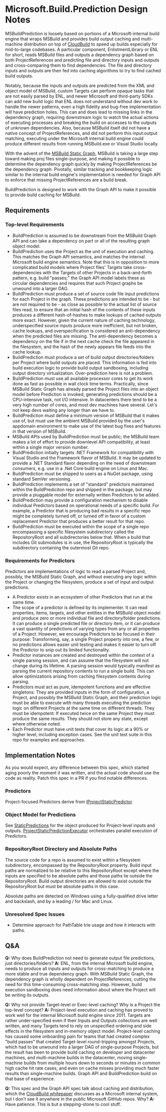 # Microsoft.Build.Prediction Design Notes
MSBuildPrediction is loosely based on portions of a Microsoft-internal build engine that wraps MSBuild and provides build output caching and multi-machine distribution on top of [CloudBuild](https://www.microsoft.com/en-us/research/publication/cloudbuild-microsofts-distributed-and-caching-build-service/) to speed up builds especially for mid-to-large codebases. A particular component, EnlistmentLibrary or ENL for short, reads MSBuild files and outputs a dependency graph based on both ProjectReferences and predicting file and directory inputs and outputs and cross-comparing them to find dependencies. The file and directory inputs and outputs are then fed into caching algorithms to try to find cached build outputs.

Notably, because the inputs and outputs are predicted from the XML and object model of MSBuild, custom Targets can perform opaque tasks that are not easily parsed by ENL, and newer Microsoft and third-party SDKs can add new build logic that ENL does not understand without dev work to handle the newer patterns, even a high fidelity and bug-free implementation will have prediction holes. This can and does lead to missing links in the dependency graph, requiring downstream logic to watch the actual actions of executing processes and breaking the build on accesses to the outputs of unknown dependencies. Also, because MSBuild itself did not have a native concept of ProjectReferences, and did not perform this input:output matching, executing under the Microsoft internal build engine could produce different results from running MSBuild.exe or Visual Studio locally.

With the advent of the [MSBuild Static Graph](https://github.com/Microsoft/msbuild/blob/master/documentation/specs/static-graph.md), MSBuild is taking a large step toward making proj files single-purpose, and making it possible to determine the dependency graph quickly by making ProjectReferences be the dependency graph. Pivotally, similar tracking and bookkeeping logic similar to the internal build engine's implementation is needed for Graph API to enforce that missing ProjectReferences are a build break.

BuildPrediction is designed to work with the Graph API to make it possible to provide build caching for MSBuild.

## Requirements

### Top-level Requirements
* BuildPrediction is assumed to be downstream from the MSBuild Graph API and can take a dependency on part or all of the resulting graph object model.
* BuildPrediction uses the Project as the unit of execution and caching. This matches the Graph API semantics, and matches the internal Microsoft build engine semantics. Note that this is in opposition to more complicated build models where Project files' Targets take cross-dependencies with the Targets of other Projects in a back-and-forth pattern, e.g. build "passes;" the Graph API model labels these as circular dependencies and requires that such Project graphs be unwound into a larger DAG.
* BuildPrediction must produce a set of source code file input predictions for each Project in the graph. These predictions are intended to be - but are not required to be - as close as possible to the actual list of source files read, to ensure that an initial hash of the contents of these inputs produces a different hash-of-hashes to make lookups of cached outputs more exact. However, given the current nature of caching technology, underspecified source inputs produce more inefficient, but not broken, cache lookups, and overspecification is considered an anti-dependency when the predicted files are missing. The anti-dependency becomes a dependency on the file if in the next cache check the file appeared in the filesystem, and the hash of the newly appears file feeds into the cache lookup.
* BuildPrediction must produce a set of build output directories/folders per Project where build outputs are placed. This information is fed into build execution logic to provide build output sandboxing, including output directory virtualization. Over-prediction here is not a problem.
* BuildPrediction must use all available processor cores to get its work done as fast as possible in wall clock time terms. Practically, since MSBuild Static Graph has already parsed the Project files into an object model before Prediction is invoked, generating predictions should be a CPU-intensive task, not I/O intensive. In datacenters there tend to be a very high number of cores, and most dev machines have several. Let's not keep devs waiting any longer than we have to.
* BuildPrediction must define a minimum version of MSBuild that it makes use of, but must use the ambient MSBuild provided by the user's appdomain environment to make use of the latest bug fixes and features in that version of MSBuild.
* MSBuild APIs used by BuildPrediction must be public; the MSBuild team makes a lot of effort to provide downlevel API compatibility, at least within a single major version number.
* BuildPrediction initially targets .NET Framework for compatibility with Visual Studio and the Framework flavor of MSBuild. It may be updated to provide a .NET Standard flavor depending on the need of downstream consumers, e.g. use in a .Net Core build engine on Linux and Mac.
* BuildPrediction must be shipped to users as a NuGet package, using standard SemVer versioning.
* BuildPrediction implements a set of "standard" predictors maintained within the BuildPrediciton repo and shipped in the package, but may provide a pluggable model for externally written Predictors to be added.
* BuildPrediction may provide a configuration mechanism to disable individual Predictors based on operational needs of a specific build. For example, a Predictor that is producing bad results in a specific repo might be completely turned off, or turned off in favor of a custom replacement Predictor that produces a better result for that repo.
* BuildPrediction must be executed within the scope of a single repo encompassing a specific filesystem subdirectory called the RepositoryRoot and all subdirectories below that. When a build that includes Git submodules is in use, the RepositoryRoot is typically the subdirectory containing the outermost Git repo.

### Requirements for Predictors
Predictors are implementations of logic to read a parsed Project and, possibly, the MSBuild Static Graph, and without executing any logic within the Project or changing the filesystem, produce a set of input and output predictions.

* A Predictor exists in an ecosystem of other Predictors that run at the same time.
* The scope of a predictor is defined by its implementer. It can read properties, items, targets, and other entities in the MSBuild object model and produce zero or more individual file and directory/folder predictions. It can produce a single predicted file or directory item, or it can produce a vast quantity of predictions of varying types from any or all properties of a Project. However, we encourage Predictors to be focused in their purpose: Transforming, say, a single Project property into one, a few, or no predictions allows easier unit testing and makes it easier to turn off the Predictor to snip out its limited functionality.
* Predictor instances are created and destroyed within the context of a single parsing session, and can assume that the filesystem will not change during its lifetime. A parsing session would typically manifest as parsing the current repository contents to run a single build. This can allow optimizations arising from caching filesystem contents during parsing.
* Predictors must act as pure, idempotent functions and are effective singletons: They are provided inputs in the form of configuration, a Project, and possibly the MSBuild Static Graph, and their prediction logic must be able to execute with many threads executing the prediction logic on different Projects at the same time on different threads. They must be idempotent: If executed twice on the same Project they must produce the same results. They should not store any state, except where otherwise noted.
* Each Predictor must have unit tests that cover its logic at a 90% or higher level, including exception cases. See the unit test suite in this repo for examples and approaches.

## Implementation Notes
As you would expect, any difference between this spec, which started aging poorly the moment it was written, and the actual code should use the code as reality. Patch this spec in a PR if you find notable differences.

### Predictors
Project-focused Predictors derive from [IProjectStaticPredictor](../src/BuildPrediction/IProjectStaticPredictor.cs).

### Object Model for Predictions
See [StaticPredictions](../src/BuildPrediction/StaticPredictions.cs) for the object produced for Project-level inputs and outputs. [ProjectStaticPredictionExecutor](../src/BuildPrediction/ProjectStaticPredictionExecutor.cs) orchestrates parallel execution of Predictors.

### RepositoryRoot Directory and Absolute Paths
The source code for a repo is assumed to exist within a filesystem subdirectory, encompassed by the RepositoryRoot property. Build input paths are normalized to be relative to this RepositoryRoot except where the inputs are specified to be absolute paths and those paths lie outside the RepositoryRoot. Build output directories are allowed to exist outside the RepositoryRoot but must be absolute paths in this case.

Absolute paths are detected on Windows using a fully-qualified drive letter and backslash, and by a leading / for Mac and Linux.

### Unresolved Spec Issues
* Determine approach for PathTable trie usage and how it interacts with paths.

## Q&A

**Q:** Why does BuildPrediction not need to generate output file predictions, just directories/folders?
**A:** ENL, from the internal Microsoft build engine, needs to produce all inputs and outputs for cross-matching to produce a more stable and true dependency graph. With MSBuild Static Graph, the dependency graph is wholly dependent on ProjectReferences, cutting the need for this time-consuming cross-matching step. However, build execution sandboxing does need information about where the Project will be writing its outputs.

**Q:** Why not provide Target-level or Exec-level caching? Why is a Project the top-level concept?
**A:** Project-level execution and caching has proved to work well for the internal Microsoft build engine since 2011. Targets are rather under-specified even if their Inputs and Outputs collections are well written, and many Targets tend to rely on unspecified ordering and side effects in the filesystem and in-memory object model. Project-level caching has caused some onboarding pain for teams that had created complex "build passes" that created Target-level round-tripping amongst Projects, which had to be unwound into a larger DAG of single-purpose Projects, but the result has been to provide build caching on developer and datacenter machines, and multi-machine builds in the datacenter, moving single-machine builds from multiple hours down to seconds or minutes in common high cache hit rate cases, and even on cache misses providing much faster results than single-machine builds. Graph API and BuildPrediction build on that base of experience.

**Q:** This spec and the Graph API spec talk about caching and distribution, which the [CloudBuild whitepaper](https://www.microsoft.com/en-us/research/publication/cloudbuild-microsofts-distributed-and-caching-build-service/) discusses as a Microsoft internal system, but I don't see it anywhere in the public Microsoft GitHub repos. Why?
**A:** Have patience. This is but a stepping-stone to cool stuff.